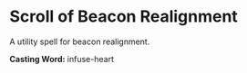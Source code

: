 # Scroll of Beacon Realignment

A utility spell for beacon realignment.

**Casting Word:** infuse-heart
